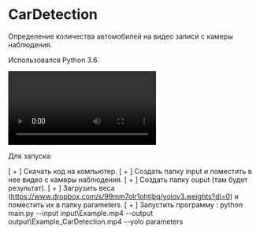# CarDetection
Определение количества автомобилей на видео записи с камеры наблюдения.

Использовался Python 3.6.

![Example.mp4](Example.mp4)

Для запуска: 

[ + ] Скачать код на компьютер.
[ + ] Создать папку input и поместить в нее видео с камеры наблюдения.
[ + ] Создать папку ouput (там будет результат).
[ + ] Загрузить веса (https://www.dropbox.com/s/99mm7olr1ohtjbq/yolov3.weights?dl=0) и поместить их в папку parameters.
[ + ] Запустить программу : 
python main.py --input input\Example.mp4 --output output\Example_CarDetection.mp4 --yolo parameters